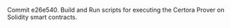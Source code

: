Commit e26e540.                    Build and Run scripts for executing the Certora Prover on Solidity smart contracts.